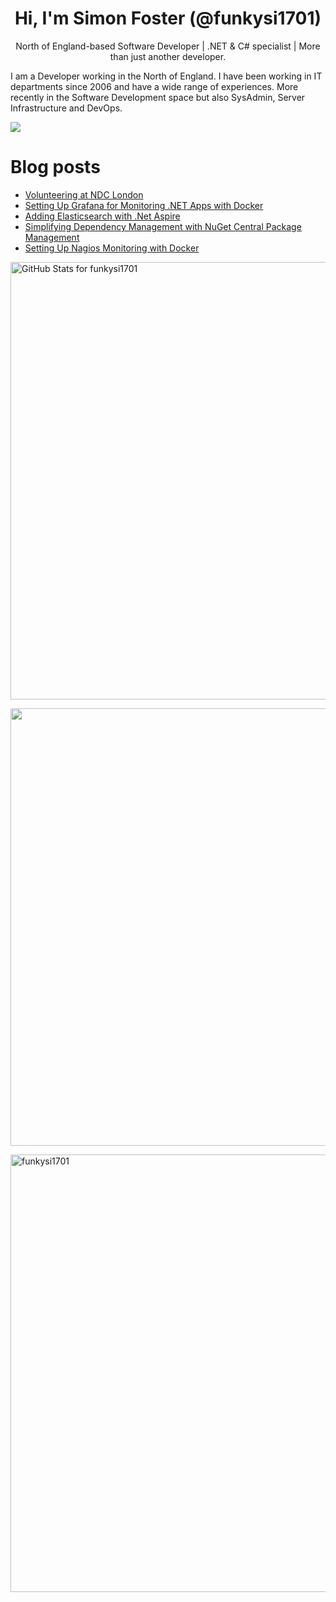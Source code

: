 <h1 align="center">Hi, I'm Simon Foster (@funkysi1701)</h1>
<p align="center">North of England-based Software Developer
| .NET & C# specialist
| More than just another developer.</p>

I am a Developer working in the North of England. I have been working in IT departments since 2006 and have a wide range of experiences. More recently in the Software Development space but also SysAdmin, Server Infrastructure and DevOps.

![](https://komarev.com/ghpvc/?username=funkysi1701&color=lightgrey) 

# Blog posts

<!-- BLOG-POST-LIST:START -->
- [Volunteering at NDC London](https://www.funkysi1701.com/posts/2025/volunteering-at-ndc/)
- [Setting Up Grafana for Monitoring .NET Apps with Docker](https://www.funkysi1701.com/posts/2025/setting-up-grafana/)
- [Adding Elasticsearch with .Net Aspire](https://www.funkysi1701.com/posts/2025/adding-elasticsearch-with-aspire/)
- [Simplifying Dependency Management with NuGet Central Package Management](https://www.funkysi1701.com/posts/2025/nuget-central-package-management/)
- [Setting Up Nagios Monitoring with Docker](https://www.funkysi1701.com/posts/2025/monitoring-with-nagios-docker/)
<!-- BLOG-POST-LIST:END -->

<p><img src="https://github-readme-stats-git-masterrstaa-rickstaa.vercel.app/api?username=funkysi1701&show_icons=true&include_all_commits=true&count_private=true&theme=merko&layout=compact" alt="GitHub Stats for funkysi1701" width="700"></p>

<p><img src="https://github-readme-streak-stats.herokuapp.com?user=funkysi1701&theme=merko" width="700"></p>

<p><img align="left" src="https://github-readme-stats-git-masterrstaa-rickstaa.vercel.app/api/top-langs/?username=funkysi1701&layout=compact&theme=merko" alt="funkysi1701" width="700"/></p>
